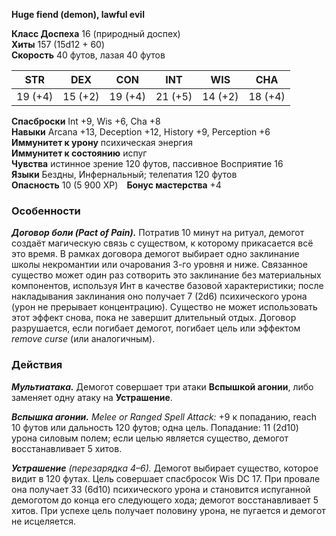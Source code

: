 **Huge fiend (demon), lawful evil**

**Класс Доспеха** 16 (природный доспех)  
**Хиты** 157 (15d12 + 60)  
**Скорость** 40 футов, лазая 40 футов  

| STR | DEX | CON | INT | WIS | CHA |
|:---:|:---:|:---:|:---:|:---:|:---:|
| 19 (+4) | 15 (+2) | 19 (+4) | 21 (+5) | 14 (+2) | 18 (+4) |

**Спасброски** Int +9, Wis +6, Cha +8  
**Навыки** Arcana +13, Deception +12, History +9, Perception +6  
**Иммунитет к урону** психическая энергия  
**Иммунитет к состоянию** испуг  
**Чувства** истинное зрение 120 футов, пассивное Восприятие 16  
**Языки** Бездны, Инфернальный; телепатия 120 футов  
**Опасность** 10 (5 900 XP) **Бонус мастерства** +4  

### Особенности
***Договор боли (Pact of Pain).*** Потратив 10 минут на ритуал, демогот создаёт магическую связь c существом, к которому прикасается всё это время. В рамках договора демогот выбирает одно заклинание школы некромантии или очарования 3-го уровня и ниже. Связанное существо может один раз сотворить это заклинание без материальных компонентов, используя Инт в качестве базовой характеристики; после накладывания заклинания оно получает 7 (2d6) психического урона (урон не прерывает концентрацию). Существо не может использовать этот эффект снова, пока не завершит длительный отдых. Договор разрушается, если погибает демогот, погибает цель или эффектом *remove curse* (или аналогичным).  

### Действия
***Мультиатака.*** Демогот совершает три атаки **Вспышкой агонии**, либо заменяет одну атаку на **Устрашение**.  

***Вспышка агонии.*** *Melee or Ranged Spell Attack:* +9 к попаданию, reach 10 футов или дальность 120 футов; одна цель. Попадание: 11 (2d10) урона силовым полем; если целью является существо, демогот восстанавливает 5 хитов.  

***Устрашение** (перезарядка 4–6).* Демогот выбирает существо, которое видит в 120 футах. Цель совершает спасбросок Wis DC 17. При провале она получает 33 (6d10) психического урона и становится испуганной демоготом до конца его следующего хода; демогот восстанавливает 5 хитов. При успехе цель получает половину урона, не пугается и демогот не исцеляется.  
